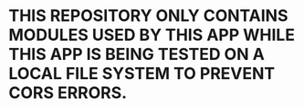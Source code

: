 # THIS REPOSITORY ONLY CONTAINS MODULES USED BY THIS APP WHILE THIS APP IS BEING TESTED ON A LOCAL FILE SYSTEM TO PREVENT CORS ERRORS.
